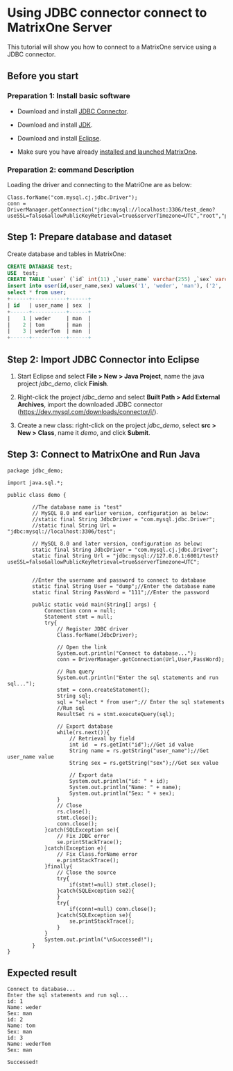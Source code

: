 # **Using JDBC connector connect to MatrixOne Server**

This tutorial will show you how to connect to a MatrixOne service using a JDBC connector.

## Before you start

### Preparation 1: Install basic software

- Download and install [JDBC Connector](https://dev.mysql.com/downloads/connector/j/).

- Download and install [JDK](https://www.oracle.com/java/technologies/javase-downloads.html).

- Download and install [Eclipse](http://www.eclipse.org/home/index.php).

- Make sure you have already [installed and launched MatrixOne](../Get-Started/install-standalone-matrixone.md).

### Preparation 2: command Description

Loading the driver and connecting to the MatriOne are as below:

```
Class.forName("com.mysql.cj.jdbc.Driver");
conn = DriverManager.getConnection("jdbc:mysql://localhost:3306/test_demo?useSSL=false&allowPublicKeyRetrieval=true&serverTimezone=UTC","root","password");
```

## **Step 1: Prepare database and dataset**

Create database and tables in MatrixOne:

```sql
CREATE DATABASE test;
USE  test;
CREATE TABLE `user` (`id` int(11) ,`user_name` varchar(255) ,`sex` varchar(255));
insert into user(id,user_name,sex) values('1', 'weder', 'man'), ('2', 'tom', 'man'), ('3', 'wederTom', 'man');
select * from user;
+------+-----------+------+
| id   | user_name | sex  |
+------+-----------+------+
|    1 | weder     | man  |
|    2 | tom       | man  |
|    3 | wederTom  | man  |
+------+-----------+------+            
```

## **Step 2: Import JDBC Connector into Eclipse**

1. Start Eclipse and select **File > New > Java Project**, name the java project *jdbc_demo*, click **Finish**.

2. Right-click the project *jdbc_demo* and select **Built Path > Add External Archives**, import the downloaded JDBC connector (<https://dev.mysql.com/downloads/connector/j/>).

3. Create a new class: right-click on the project *jdbc_demo*, select **src > New > Class**, name it *demo*, and click **Submit**.

## **Step 3: Connect to MatrixOne and Run Java**

```
package jdbc_demo;

import java.sql.*;

public class demo {

	    //The database name is "test"
	    // MySQL 8.0 and earlier version, configuration as below:
	    //static final String JdbcDriver = "com.mysql.jdbc.Driver";  
	    //static final String Url = "jdbc:mysql://localhost:3306/test";

	    // MySQL 8.0 and later version, configuration as below:
	    static final String JdbcDriver = "com.mysql.cj.jdbc.Driver";  
	    static final String Url = "jdbc:mysql://127.0.0.1:6001/test?useSSL=false&allowPublicKeyRetrieval=true&serverTimezone=UTC";


	    //Enter the username and password to connect to database
	    static final String User = "dump";//Enter the database name
	    static final String PassWord = "111";//Enter the password

	    public static void main(String[] args) {
	        Connection conn = null;
	        Statement stmt = null;
	        try{
	            // Register JDBC driver
	            Class.forName(JdbcDriver);

	            // Open the link
	            System.out.println("Connect to database...");
	            conn = DriverManager.getConnection(Url,User,PassWord);

	            // Run query
	            System.out.println("Enter the sql statements and run sql...");
	            stmt = conn.createStatement();
	            String sql;
	            sql = "select * from user";// Enter the sql statements
	            //Run sql
	            ResultSet rs = stmt.executeQuery(sql);

	            // Export database
	            while(rs.next()){
	                // Retrieval by field
	                int id  = rs.getInt("id");//Get id value
	                String name = rs.getString("user_name");//Get user_name value
	                String sex = rs.getString("sex");//Get sex value

	                // Export data
	                System.out.println("id: " + id);
	                System.out.println("Name: " + name);
	                System.out.println("Sex: " + sex);
	            }
	            // Close
	            rs.close();
	            stmt.close();
	            conn.close();
	        }catch(SQLException se){
	            // Fix JDBC error
	            se.printStackTrace();
	        }catch(Exception e){
	            // Fix Class.forName error
	            e.printStackTrace();
	        }finally{
	            // Close the source
	            try{
	                if(stmt!=null) stmt.close();
	            }catch(SQLException se2){
	            }
	            try{
	                if(conn!=null) conn.close();
	            }catch(SQLException se){
	                se.printStackTrace();
	            }
	        }
	        System.out.println("\nSuccessed!");
	    }
}
```

## Expected result

```
Connect to database...
Enter the sql statements and run sql...
id: 1
Name: weder
Sex: man
id: 2
Name: tom
Sex: man
id: 3
Name: wederTom
Sex: man

Successed!
```

